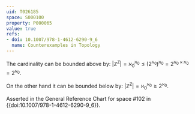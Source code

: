 ```yaml
---
uid: T026185
space: S000100
property: P000065
value: true
refs:
- doi: 10.1007/978-1-4612-6290-9_6
  name: Counterexamples in Topology
---
```


The cardinality can be bounded above by:
$|\mathbb Z^\mathbb Z|= \aleph _0^{\aleph_0}\leq (2^{\aleph_0})^{\aleph_0}=2^{\aleph_0\times\aleph_0}=2^{\aleph_0}$.

On the other hand it can be bounded below by:
$|\mathbb Z^\mathbb Z|= \aleph _0^{\aleph_0}\geq 2^{\aleph_0}$.

Asserted in the General Reference Chart for space #102 in
{{doi:10.1007/978-1-4612-6290-9_6}}.

